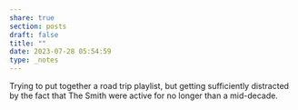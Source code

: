 ```yaml
---
share: true
section: posts
draft: false
title: ""
date: 2023-07-28 05:54:59
type: _notes
---
```


Trying to put together a road trip playlist, but getting sufficiently distracted by the fact that The Smith were active for no longer than a mid-decade. 
